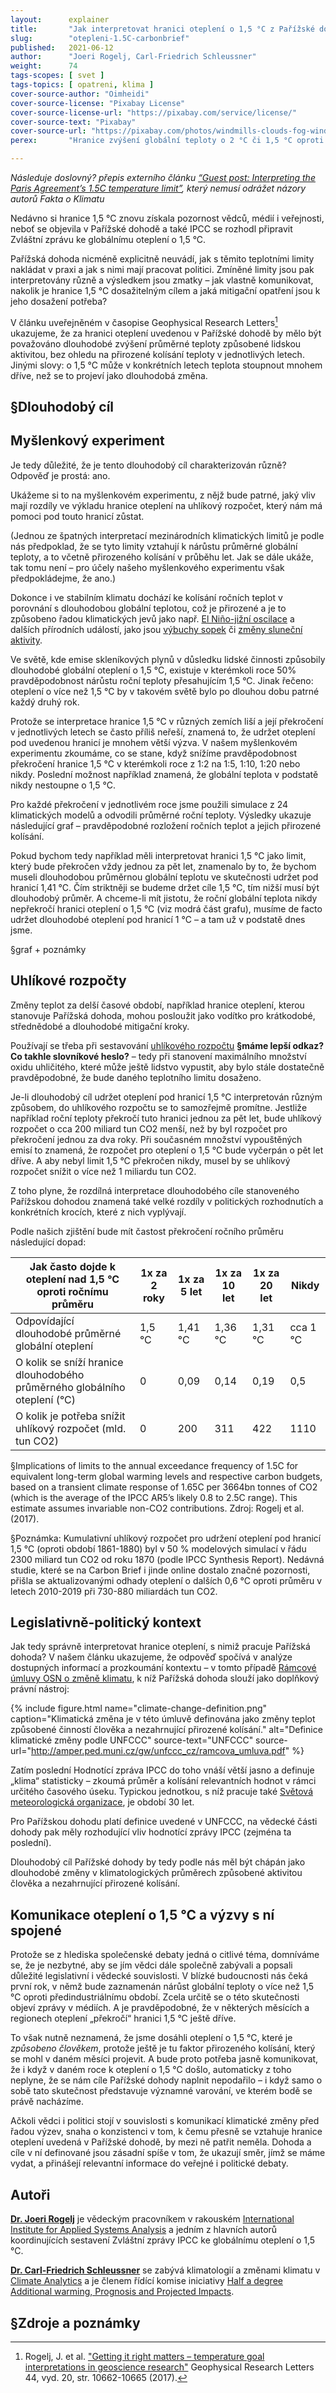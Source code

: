 ```yaml
---
layout:      explainer
title:       "Jak interpretovat hranici oteplení o 1,5 °C z Pařížské dohody?"
slug:        "otepleni-1.5C-carbonbrief"
published:   2021-06-12
author:      "Joeri Rogelj, Carl-Friedrich Schleussner"
weight:      74
tags-scopes: [ svet ]
tags-topics: [ opatreni, klima ]
cover-source-author: "Oimheidi"
cover-source-license: "Pixabay License"
cover-source-license-url: "https://pixabay.com/service/license/"
cover-source-text: "Pixabay"
cover-source-url: "https://pixabay.com/photos/windmills-clouds-fog-wind-power-1048981/"
perex:       "Hranice zvýšení globální teploty o 2 °C či 1,5 °C oproti předindustriálnímu období se již dlouho používá jako limit, k němuž se vztahují mitigační opatření mající zmírnit dopad klimatické změny. Bývá však interpretována různě a výsledkem jsou značně odlišná sdělení, jež mohou snadno vyvolat zmatek. Co tedy dlouhodobý cíl Pařížské dohody vlastně znamená a jakou šanci na jeho dosažení máme?" 

---
```

*Následuje doslovný? přepis externího článku [“Guest post: Interpreting the Paris Agreement’s 1.5C temperature limit”](https://www.carbonbrief.org/guest-post-interpreting-paris-agreements-1-point-5-c-temperature-limit), který nemusí odrážet názory autorů Fakta o Klimatu*

Nedávno si hranice 1,5 °C znovu získala pozornost vědců, médií i veřejnosti, neboť se objevila v <glossary id="parizskadohoda">Pařížské dohodě</glossary> a také <glossary id="ipcc">IPCC</glossary> se rozhodl připravit <glossary id="sr15">Zvláštní zprávu ke globálnímu oteplení o 1,5 °C</glossary>.

Pařížská dohoda nicméně explicitně neuvádí, jak s těmito teplotními limity nakládat v praxi a jak s nimi mají pracovat politici. Zmíněné limity jsou pak interpretovány různě a výsledkem jsou zmatky – jak vlastně komunikovat, nakolik je hranice 1,5 °C dosažitelným cílem a jaká mitigační opatření jsou k jeho dosažení potřeba?

V článku uveřejněném v časopise Geophysical Research Letters[^1] ukazujeme, že za hranici oteplení uvedenou v Pařížské dohodě by mělo být považováno dlouhodobé zvýšení průměrné teploty způsobené lidskou aktivitou, bez ohledu na přirozené kolísání teploty v jednotlivých letech. Jinými slovy: o 1,5 °C může v konkrétních letech teplota stoupnout mnohem dříve, než se to projeví jako dlouhodobá změna.

## §Dlouhodobý cíl



## Myšlenkový experiment

Je tedy důležité, že je tento dlouhodobý cíl charakterizován různě? Odpověď je prostá: ano.

Ukážeme si to na myšlenkovém experimentu, z nějž bude patrné, jaký vliv mají rozdíly ve výkladu hranice oteplení na uhlíkový rozpočet, který nám má pomoci pod touto hranicí zůstat.

(Jednou ze špatných interpretací mezinárodních klimatických limitů je podle nás předpoklad, že se tyto limity vztahují k nárůstu průměrné globální teploty, a to včetně přirozeného kolísání v průběhu let. Jak se dále ukáže, tak tomu není – pro účely našeho myšlenkového experimentu však předpokládejme, že ano.)

Dokonce i ve stabilním klimatu dochází ke kolísání ročních teplot v porovnání s dlouhodobou globální teplotou, což je přirozené a je to způsobeno řadou klimatických jevů jako např. [El Niño-jižní oscilace](https://www.carbonbrief.org/interactive-much-el-nino-affect-global-temperature) a dalších přírodních událostí, jako jsou [výbuchy sopek](https://www.carbonbrief.org/what-do-volcanic-eruptions-mean-for-the-climate) či [změny sluneční aktivity](https://www.carbonbrief.org/solar-activity-and-the-so-called-little-ice-age).

Ve světě, kde emise skleníkových plynů v důsledku lidské činnosti způsobily dlouhodobé globální oteplení o 1,5 °C, existuje v kterémkoli roce 50% pravděpodobnost nárůstu roční teploty přesahujícím 1,5 °C. Jinak řečeno: oteplení o více než 1,5 °C by v takovém světě bylo po dlouhou dobu patrné každý druhý rok.

Protože se interpretace hranice 1,5 °C v různých zemích liší a její překročení v jednotlivých letech se často příliš neřeší, znamená to, že udržet oteplení pod uvedenou hranicí je mnohem větší výzva. V našem myšlenkovém experimentu zkoumáme, co se stane, když snížíme pravděpodobnost překročení hranice 1,5 °C v kterémkoli roce z 1:2 na 1:5, 1:10, 1:20 nebo nikdy. Poslední možnost například znamená, že globální teplota v podstatě nikdy nestoupne o 1,5 °C.

Pro každé překročení v jednotlivém roce jsme použili simulace z 24 klimatických modelů a odvodili průměrné roční teploty. Výsledky ukazuje následující graf – pravděpodobné rozložení ročních teplot a jejich přirozené kolísání. 

Pokud bychom tedy například měli interpretovat hranici 1,5 °C jako limit, který bude překročen vždy jednou za pět let, znamenalo by to, že bychom museli dlouhodobou průměrnou globální teplotu ve skutečnosti udržet pod hranicí 1,41 °C. Čím striktněji se budeme držet cíle 1,5 °C, tím nižší musí být dlouhodobý průměr. A chceme-li mít jistotu, že roční globální teplota nikdy nepřekročí hranici oteplení o 1,5 °C (viz modrá část grafu), musíme de facto udržet dlouhodobé oteplení pod hranicí 1 °C – a tam už v podstatě dnes jsme.

§graf + poznámky

## Uhlíkové rozpočty

Změny teplot za delší časové období, například hranice oteplení, kterou stanovuje Pařížská dohoda, mohou posloužit jako vodítko pro krátkodobé, střednědobé a dlouhodobé mitigační kroky. 

Používají se třeba při sestavování [uhlíkového rozpočtu](https://www.carbonbrief.org/analysis-four-years-left-one-point-five-carbon-budget) **§máme lepší odkaz? Co takhle slovníkové heslo?** – tedy při stanovení maximálního množství oxidu uhličitého, které může ještě lidstvo vypustit, aby bylo stále dostatečně pravděpodobné, že bude daného teplotního limitu dosaženo.

Je-li dlouhodobý cíl udržet oteplení pod hranicí 1,5 °C interpretován různým způsobem, do uhlíkového rozpočtu se to samozřejmě promítne. Jestliže například roční teploty překročí tuto hranici jednou za pět let, bude uhlíkový rozpočet o cca 200 miliard tun CO2 menší, než by byl rozpočet pro překročení jednou za dva roky. Při současném množství vypouštěných emisí to znamená, že rozpočet pro oteplení o 1,5 °C bude vyčerpán o pět let dříve. A aby nebyl limit 1,5 °C překročen nikdy, musel by se uhlíkový rozpočet snížit o více než 1 miliardu tun CO2.

Z toho plyne, že rozdílná interpretace dlouhodobého cíle stanoveného Pařížskou dohodou znamená také velké rozdíly v politických rozhodnutích a konkrétních krocích, které z nich vyplývají.

Podle našich zjištění bude mít častost překročení ročního průměru následující dopad:

<table class="table table-striped table-hover d-none d-md-table mt-4">
  <thead>
    <tr>
      <th scope="col" class="text-uppercase align-middle">Jak často dojde k oteplení nad 1,5 °C oproti ročnímu průměru</th>
      <th scope="col" class="text-uppercase align-middle text-center">1x za 2 roky</th>
      <th scope="col" class="text-uppercase align-middle text-center">1x za 5 let</th>
      <th scope="col" class="text-uppercase align-middle text-center">1x za 10 let</th>
      <th scope="col" class="text-uppercase align-middle text-center">1x za 20 let</th>
      <th scope="col" class="text-uppercase align-middle text-center">Nikdy</th>
    </tr>
  </thead>
  <tbody>
    <tr>
      <td class="align-middle">Odpovídající dlouhodobé průměrné globální oteplení</td>
      <td class="align-middle text-nowrap">1,5 °C</td>
      <td class="align-middle text-nowrap">1,41 °C</td>
      <td class="align-middle text-nowrap">1,36 °C</td>
      <td class="align-middle text-nowrap">1,31 °C</td>
      <td class="align-middle text-nowrap">cca 1 °C</td>
    </tr>
    <tr>
      <td class="align-middle">O kolik se sníží hranice dlouhodobého průměrného globálního oteplení (°C)</td>
      <td class="align-middle text-nowrap">0</td>
      <td class="align-middle text-nowrap">0,09</td>
      <td class="align-middle text-nowrap">0,14</td>
      <td class="align-middle text-nowrap">0,19</td>
      <td class="align-middle text-nowrap">0,5</td>
    </tr>
    <tr>
      <td class="align-middle">O kolik je potřeba snížit uhlíkový rozpočet (mld. tun CO2)</td>
      <td class="align-middle text-nowrap">0</td>
      <td class="align-middle text-nowrap">200</td>
      <td class="align-middle text-nowrap">311</td>
      <td class="align-middle text-nowrap">422</td>
      <td class="align-middle text-nowrap">1110</td>
    </tr>
  </tbody>
</table>

§Implications of limits to the annual exceedance frequency of 1.5C for equivalent long-term global warming levels and respective carbon budgets, based on a transient climate response of 1.65C per 3664bn tonnes of CO2 (which is the average of the IPCC AR5’s likely 0.8 to 2.5C range). This estimate assumes invariable non-CO2 contributions. Zdroj: Rogelj et al. (2017). 

§Poznámka: Kumulativní uhlíkový rozpočet pro udržení oteplení pod hranicí 1,5 °C (oproti období 1861-1880) byl v 50 % modelových simulací v řádu 2300 miliard tun CO2 od roku 1870 (podle IPCC Synthesis Report). Nedávná studie, které se na Carbon Brief i jinde online dostalo značné pozornosti, přišla se aktualizovanými odhady oteplení o dalších 0,6 °C oproti průměru v letech 2010-2019 při 730-880 miliardách tun CO2.
## Legislativně-politický kontext

Jak tedy správně interpretovat hranice oteplení, s nimiž pracuje Pařížská dohoda?
V našem článku ukazujeme, že odpověď spočívá v analýze dostupných informací a prozkoumání kontextu – v tomto případě [Rámcové úmluvy OSN o změně klimatu](https://unfccc.int), k níž Pařížská dohoda slouží jako doplňkový právní nástroj:

{% include figure.html
    name="climate-change-definition.png"
    caption="Klimatická změna je v této úmluvě definována jako změny teplot způsobené činností člověka a nezahrnující přirozené kolísání."
    alt="Definice klimatické změny podle UNFCCC"
    source-text="UNFCCC"
    source-url="http://amper.ped.muni.cz/gw/unfccc_cz/ramcova_umluva.pdf"
%}

Zatím poslední <glossary id="ipccar">Hodnotící zpráva IPCC</glossary> do toho vnáší větší jasno a definuje „klima“ statisticky – zkoumá průměr a kolísání relevantních hodnot v rámci určitého časového úseku. Typickou jednotkou, s níž pracuje také [Světová meteorologická organizace](https://public.wmo.int/en), je období 30 let.

Pro Pařížskou dohodu platí definice uvedené v UNFCCC, na vědecké části dohody pak měly rozhodující vliv hodnotící zprávy IPCC (zejména ta poslední).

Dlouhodobý cíl Pařížské dohody by tedy podle nás měl být chápán jako dlouhodobé změny v klimatologických průměrech způsobené aktivitou člověka a nezahrnující přirozené kolísání.

## Komunikace oteplení o 1,5 °C a výzvy s ní spojené

Protože se z hlediska společenské debaty jedná o citlivé téma, domníváme se, že je nezbytné, aby se jím vědci dále společně zabývali a popsali důležité legislativní i vědecké souvislosti. V blízké budoucnosti nás čeká první rok, v němž bude zaznamenán nárůst globální teploty o více než 1,5 °C oproti předindustriálnímu období. Zcela určitě se o této skutečnosti objeví zprávy v médiích. A je pravděpodobné, že v některých měsících a regionech oteplení „překročí“ hranici 1,5 °C ještě dříve.

To však nutně neznamená, že jsme dosáhli oteplení o 1,5 °C, které je *způsobeno člověkem*, protože ještě je tu faktor přirozeného kolísání, který se mohl v daném měsíci projevit. A bude proto potřeba jasně komunikovat, že i když v daném roce k oteplení o 1,5 °C došlo, automaticky z toho neplyne, že se nám cíle Pařížské dohody naplnit nepodařilo – i když samo o sobě tato skutečnost představuje významné varování, ve kterém bodě se právě nacházíme.

Ačkoli vědci i politici stojí v souvislosti s komunikací klimatické změny před řadou výzev, snaha o konzistenci v tom, k čemu přesně se vztahuje hranice oteplení uvedená v Pařížské dohodě, by mezi ně patřit neměla. Dohoda a cíle v ní definované jsou zásadní spíše v tom, že ukazují směr, jímž se máme vydat, a přinášejí relevantní informace do veřejné i politické debaty.

## Autoři

[**Dr. Joeri Rogelj**](http://www.iiasa.ac.at/staff/staff.php?type=auto&visibility=visible&search=true&login=rogelj) je vědeckým pracovníkem v rakouském [International Institute for Applied Systems Analysis](http://www.iiasa.ac.at/) a jedním z hlavních autorů koordinujících sestavení <glossary id="sr15">Zvláštní zprávy IPCC ke globálnímu oteplení o 1,5 °C</glossary>. 

[**Dr. Carl-Friedrich Schleussner**](http://climateanalytics.org/about-us/team/carl-friedrich-schleussner.html) se zabývá klimatologií a změnami klimatu v [Climate Analytics](http://climateanalytics.org/) a je členem řídící komise iniciativy [Half a degree Additional warming, Prognosis and Projected Impacts](http://www.happimip.org/).

## §Zdroje a poznámky

[^1]: Rogelj, J. et al. ["Getting it right matters – temperature goal interpretations in geoscience research"](https://doi.org/10.1002/2017GL075612) Geophysical Research Letters 44, vyd. 20, str. 10662-10665 (2017).
[^91]: §Přestože jde vlastně o emise oxidu uhličitého, používá se pojmu *uhlíková neutralita* (anglicky *carbon neutrality*). Souvisí to nejspíš s tím, že uhlíková neutralita v podstatě vychází z geochemických úvah. Koncept uhlíkového cyklu se zabývá toky uhlíku jakožto chemického prvku mezi atmosférou (zde se uhlík vyskytuje hlavně jako CO<sub>2</sub>), oceánem (ionty, např. HCO<sub>3</sub>-), živou hmotou (organické molekuly cukrů, tuků a proteinů) a hornin (např. vápenec – CaCO<sub>3</sub>) – a pro tyto geochemické účely je užitečné uvažovat o uhlíku bez ohledu na to, v jakých molekulách je vázán.
[^92]: §[Annual Greenhouse Gas Index](https://www.globalchange.gov/browse/indicators/annual-greenhouse-gas-index)
[^93]: §Jako **CDR** *(Carbon dioxide removal)* nebo **NET** *(Negative emission technology)* se označují přírodní nebo průmyslové postupy, které mohou odstraňovat oxid uhličitý z atmosféry. Více viz [en.Wikipedia: Carbon dioxide removal](https://en.wikipedia.org/wiki/Carbon_dioxide_removal)
[^94]: §IPCC special report: [Global warming of 1.5 °C](https://www.ipcc.ch/sr15/)
